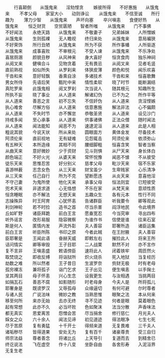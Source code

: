 <!-- { "loadSidebar": true } -->
　　行喜颠倒　　从饿鬼来　　淫劮悭贪
　　嫉彼所得　　不好惠施　　从饿鬼来
　　不孝父母　　家室大小　　动则诤讼
　　从饿鬼来　　不信至诚　　所行趣为
　　薄力少智　　从饿鬼来　　声坏向塞
　　卒兴嗔恚　　食便好热　　从饿鬼来
　　恒乏财货　　空贫匮陋　　智者所嗤
　　从饿鬼来　　门不事佛　　不好闻法
　　永绝天路　　从饿鬼来　　不敬妻子
　　兄弟姊妹　　人所憎嫉　　从饿鬼来
　　生则孤裸　　无人瞻视　　终归来处
　　从饿鬼来　　意局褊狭　　不好荣饰
　　所行丑陋　　从饿鬼来　　所为不获
　　所作事幡　　人所驱逐　　从饿鬼来
　　成事喜败　　不审根元　　不受人谏
　　从饿鬼来　　不乐净处　　喜居厕溷
　　颜貌丑秽　　从风神来　　身大喜好
　　恒贪食肉　　独乐神祠　　从阅叉来
　　健嗔合斗　　见物贪着　　无有畏忌
　　从阅叉来　　见者毛竖　　直前熟视
　　如似所失　　从罗刹来　　体狭皮薄
　　颜色和悦　　闻乐欢喜　　干沓和来
　　意好轻飘　　香熏自涂　　多诸技术
　　干沓和来　　恒喜歌舞　　男女所侍
　　先语后笑　　甄陀中来　　情性柔软
　　晓了时节　　能断漏结　　真陀罗来
　　此饿鬼相　　阅叉罗刹　　次当说人
　　随其根元　　知趣所生　　所执不妄
　　晓了事业　　从人道来　　解诸幻伪
　　已不为之　　所作平等　　从人道来
　　善恶之言　　初不忘失　　不信奸伪
　　从人道来　　贪淫悭嫉　　执心难舍
　　尽解方俗　　从人道来　　信意惠施
　　解法非法　　心不偏颇　　从人道来
　　不失时节　　亦不懈怠　　恭敬圣贤
　　从人道来　　设见沙门　　持戒多闻
　　至心承事　　从人道来　　供事诸佛
　　正法众僧　　随时闻法　　从人道来
　　闻法能知　　闻恶不为　　速逮泥洹
　　从人道来　　此是人相　　粗说其貌
　　今说天状　　所从来处　　圆眼面方
　　黄体金发　　尽备技术　　阿须伦来
　　直前视地　　无有疑难　　见怨辄击
　　阿须伦来　　依须弥山　　有五种天
　　本所造缘　　其相不同　　腰细脚粗
　　恒喜含笑　　智者当察　　从曲天来
　　意好微妙　　少于资财　　见斗则惧
　　从尸天来　　身长体白　　颜色端正
　　不好火光　　从婆天来　　常怀悦豫
　　闻恶不懅　　不从彼受　　徒乐天来
　　思惟忍苦　　好分别义　　慈孝父母
　　毗沙天来　　宿不乐家　　喜游林薮
　　志念女色　　从三天来　　财宝虽少
　　生卑贱家　　心乐清净　　从三天来
　　任己自行　　所为不克　　望断愿违
　　从炎天来　　意喜他淫　　不守己妻
　　为鬼所使　　他化天来　　承事父母
　　恒法则宜　　已短彼受　　兜术天来
　　非道求道　　心无恪想　　不乐在家
　　从梵天来　　意顽性质　　恒贪睡眠
　　亦不解法　　无想天来　　五趣众生
　　各有元本　　性行不同　　志操殊异
　　时王阿育　　心犹怀恚　　告诸群臣
　　听我要令　　卿等观此　　利剑神轮
　　若不时捡　　造书之首　　尽当杀害
　　阎浮地民　　令此境界　　丘如旷野
　　诸臣拜跪　　前白王言　　愿垂宽忍
　　今当究审　　寻出四布　　听外谣言
　　改形易服　　隐容微察　　为谁作书
　　信使是谁　　往来石室　　斯是何人
　　匿情内发　　声流外彰　　夫人善容
　　耶奢所造　　诸臣运集　　前白王言
　　听臣所陈　　书印之原　　今者此贼
　　在王肘腋　　夫人善容　　臣耶奢是
　　王闻此语　　奋赫天威　　即敕左右
　　摧捡此人　　将来王所　　诘问情实
　　卿等审毁　　王子目耶　　二人战栗
　　默然不对　　亦不言作　　复不言非
　　王嗔恚盛　　敕语傍臣　　速将此人
　　闭着铁牢　　周匝然火　　取焚烧之
　　即收反缚　　将诣狱所　　炽火烧杀
　　死入地狱　　当复经历　　劫数之难
　　所以然者　　王子昔日　　生波罗奈
　　赀财无极　　时有老母　　孤穷裸冻
　　兼将孤子　　诣门乞求　　王子出见
　　便生嗔恚　　以手掬土　　坌其两目
　　母子怀恚　　兴心生念　　设我更生
　　与汝相遇　　当挑两目　　如捐瓦石
　　善恶不腐　　如影随形　　时老母身
　　今夫人是　　所将孤儿　　耶奢身是
　　既谤罗汉　　又辱孤母　　众缘逼切
　　有何可避　　尔时尊者　　与诸人民
　　广说法味　　微妙之教　　当熟思惟
　　眼聚之法　　本从何来　　移至何所
　　来亦无始　　去亦无终　　寻不见迹
　　何者是眼　　莫着眼色　　起有常想
　　此亦不久　　必当坏败　　色如聚沫
　　法当分散　　声香味法　　都无真实
　　恩爱离苦　　怨憎会苦　　尽当捐舍
　　修行慈仁　　月光夫人　　婇女之众
　　六十余人　　闻法见谛　　初见道迹
　　得法眼净　　七生七死　　尽于苦原
　　复有勇猛　　十千开士　　得频来道
　　无复畏难　　三千夫人　　诸垢秽尽
　　皆得道果　　安处无为　　复有百千
　　诸豪尊贵　　受三自归　　师宗法益
　　尊者善念　　将诸比丘　　上天导引
　　复道而去　　到精舍已　　终讫说法
　　飞在虚空　　作十八变　　坐卧自由
　　各舍形寿　　入泥洹界　　无复生老

